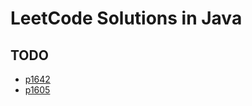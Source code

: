 # LeetCode Solutions in Java

## TODO

- [p1642](https://leetcode.com/problems/furthest-building-you-can-reach/description/)
- [p1605](https://leetcode.com/problems/find-valid-matrix-given-row-and-column-sums/description/?envType=daily-question&envId=2024-07-20)
